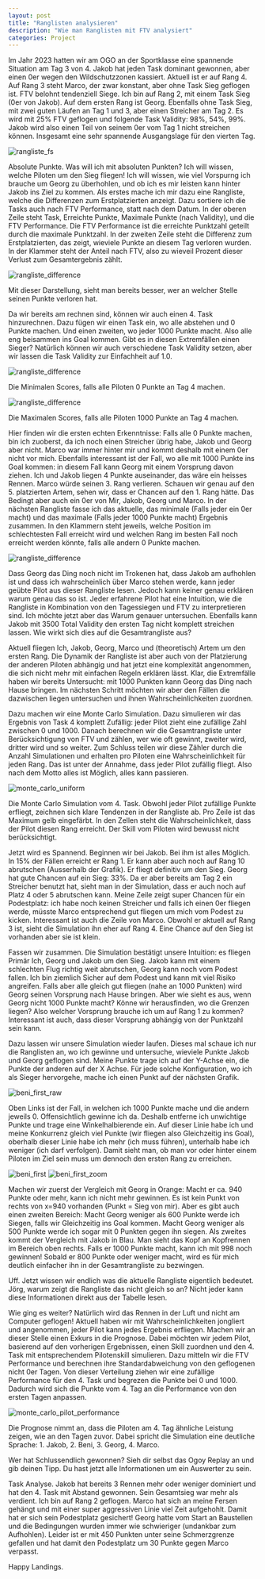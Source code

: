 ```yaml
---
layout: post
title: "Ranglisten analysieren"
description: "Wie man Ranglisten mit FTV analysiert"
categories: Project
---
```


Im Jahr 2023 hatten wir am OGO an der Sportklasse eine spannende Situation am Tag 3 von 4. Jakob hat jeden Task dominant gewonnen, aber einen 0er wegen den Wildschutzzonen kassiert. Aktuell ist er auf Rang 4. Auf Rang 3 steht Marco, der zwar konstant, aber ohne Task Sieg geflogen ist. FTV belohnt tendenziell Siege. Ich bin auf Rang 2, mit einem Task Sieg (0er von Jakob). Auf dem ersten Rang ist Georg. Ebenfalls ohne Task Sieg, mit zwei guten Läufen an Tag 1 und 3, aber einen Streicher am Tag 2. Es wird mit 25% FTV geflogen und folgende Task Validity: 98%, 54%, 99%. Jakob wird also einen Teil von seinem 0er vom Tag 1 nicht streichen können. Insgesamt eine sehr spannende Ausgangslage für den vierten Tag.

![rangliste_fs](../../../../img/ftv-analyzer/rangliste_fs.png)

Absolute Punkte. Was will ich mit absoluten Punkten? Ich will wissen, welche Piloten um den Sieg fliegen! Ich will wissen, wie viel Vorspurng ich brauche um Georg zu überhohlen, und ob ich es mir leisten kann hinter Jakob ins Ziel zu kommen. Als erstes mache ich mir dazu eine Rangliste, welche die Differenzen zum Erstplatzierten anzeigt. Dazu sortiere ich die Tasks auch nach FTV Performance, statt nach dem Datum. In der oberen Zeile steht Task, Erreichte Punkte, Maximale Punkte (nach Validity), und die FTV Performance. Die FTV Performance ist die erreichte Punktzahl geteilt durch die maximale Punktzahl. In der zweiten Zeile steht die Differenz zum Erstplatzierten, das zeigt, wieviele Punkte an diesem Tag verloren wurden. In der Klammer steht der Anteil nach FTV, also zu wieveil Prozent dieser Verlust zum Gesamtergebnis zählt.

![rangliste_difference](../../../../img/ftv-analyzer/difference_score_current.png)

Mit dieser Darstellung, sieht man bereits besser, wer an welcher Stelle seinen Punkte verloren hat.


Da wir bereits am rechnen sind, können wir auch einen 4. Task hinzurechnen. Dazu fügen wir einen Task ein, wo alle abstehen und 0 Punkte machen. Und einen zweiten, wo jeder 1000 Punkte macht. Also alle eng beisammen ins Goal kommen. Gibt es in diesen Extremfällen einen Sieger? Natürlich können wir auch verschiedene Task Validity setzen, aber wir lassen die Task Validity zur Einfachheit auf 1.0.

![rangliste_difference](../../../../img/ftv-analyzer/difference_score_min.png)

Die Minimalen Scores, falls alle Piloten 0 Punkte an Tag 4 machen.

![rangliste_difference](../../../../img/ftv-analyzer/difference_score_max.png)

Die Maximalen Scores, falls alle Piloten 1000 Punkte an Tag 4 machen.

Hier finden wir die ersten echten Erkenntnisse: Falls alle 0 Punkte machen, bin ich zuoberst, da ich noch einen Streicher übrig habe, Jakob und Georg aber nicht. Marco war immer hinter mir und kommt deshalb mit einem 0er nicht vor mich. Ebenfalls interessant ist der Fall, wo alle mit 1000 Punkte ins Goal kommen: in diesem Fall kann Georg mit einem Vorsprung davon ziehen. Ich und Jakob liegen 4 Punkte auseinander, das wäre ein heisses Rennen. Marco würde seinen 3. Rang verlieren. Schauen wir genau auf den 5. platzierten Artem, sehen wir, dass er Chancen auf den 1. Rang hätte. Das Bedingt aber auch ein 0er von Mir, Jakob, Georg und Marco. In der nächsten Rangliste fasse ich das aktuelle, das minimale (Falls jeder ein 0er macht) und das maximale (Falls jeder 1000 Punkte macht) Ergebnis zusammen. In den Klammern steht jeweils, welche Position im schlechtesten Fall erreicht wird und welchen Rang im besten Fall noch erreicht werden könnte, falls alle andern 0 Punkte machen.

![rangliste_difference](../../../../img/ftv-analyzer/simulate_min_max.png)

Dass Georg das Ding noch nicht im Trokenen hat, dass Jakob am aufhohlen ist und dass ich wahrscheinlich über Marco stehen werde, kann jeder geübte Pilot aus dieser Rangliste lesen. Jedoch kann keiner genau erklären warum genau das so ist. Jeder erfahrene Pilot hat eine Intuition, wie die Rangliste in Kombination von den Tagessiegen und FTV zu interpretieren sind. Ich möchte jetzt aber das Warum genauer untersuchen. Ebenfalls kann Jakob mit 3500 Total Validity den ersten Tag nicht komplett streichen lassen. Wie wirkt sich dies auf die Gesamtrangliste aus?

Aktuell fliegen Ich, Jakob, Georg, Marco und (theoretisch) Artem um den ersten Rang. Die Dynamik der Rangliste ist aber auch von der Platzierung der anderen Piloten abhängig und hat jetzt eine komplexität angenommen, die sich nicht mehr mit einfachen Regeln erklären lässt. Klar, die Extremfälle haben wir bereits Untersucht: mit 1000 Punkten kann Georg das Ding nach Hause bringen. Im nächsten Schritt möchten wir aber den Fällen die dazwischen liegen untersuchen und ihnen Wahrscheinlichkeiten zuordnen.

Dazu machen wir eine Monte Carlo Simulation. Dazu simulieren wir das Ergebnis von Task 4 komplett Zufällig: jeder Pilot zieht eine zufällige Zahl zwischen 0 und 1000. Danach berechnen wir die Gesamtrangliste unter Berücksichtigung von FTV und zählen, wer wie oft gewinnt, zweiter wird, dritter wird und so weiter. Zum Schluss teilen wir diese Zähler durch die Anzahl Simulationen und erhalten pro Piloten eine Wahrscheinlichkeit für jeden Rang. Das ist unter der Annahme, dass jeder Pilot zufällig fliegt. Also nach dem Motto alles ist Möglich, alles kann passieren.

![monte_carlo_uniform](../../../../img/ftv-analyzer/monte_carlo_uniform_small.png)

Die Monte Carlo Simulation vom 4. Task. Obwohl jeder Pilot zufällige Punkte erfliegt, zeichnen sich klare Tendenzen in der Rangliste ab. Pro Zeile ist das Maximum gelb eingefärbt. In den Zellen steht die Wahrscheinlichkeit, dass der Pilot diesen Rang erreicht. Der Skill vom Piloten wird bewusst nicht berücksichtigt.

Jetzt wird es Spannend. Beginnen wir bei Jakob. Bei ihm ist alles Möglich. In 15% der Fällen erreicht er Rang 1. Er kann aber auch noch auf Rang 10 abrutschen (Ausserhalb der Grafik). Er fliegt definitiv um den Sieg. Georg hat gute Chancen auf ein Sieg: 33%. Da er aber bereits am Tag 2 ein Streicher benutzt hat, sieht man in der Simulation, dass er auch noch auf Platz 4 oder 5 abrutschen kann. Meine Zeile zeigt super Chancen für ein Podestplatz: ich habe noch keinen Streicher und falls ich einen 0er fliegen werde, müsste Marco entsprechend gut fliegen um mich vom Podest zu kicken. Interessant ist auch die Zeile von Marco. Obwohl er aktuell auf Rang 3 ist, sieht die Simulation ihn eher auf Rang 4. Eine Chance auf den Sieg ist vorhanden aber sie ist klein.

Fassen wir zusammen. Die Simulation bestätigt unsere Intuition: es fliegen Primär Ich, Georg und Jakob um den Sieg. Jakob kann mit einem schlechten Flug richtig weit abrutschen, Georg kann noch vom Podest fallen. Ich bin ziemlich Sicher auf dem Podest und kann mit viel Risiko angreifen. Falls aber alle gleich gut fliegen (nahe an 1000 Punkten) wird Georg seinen Vorsprung nach Hause bringen. Aber wie sieht es aus, wenn Georg nicht 1000 Punkte macht? Könne wir herausfinden, wo die Grenzen liegen? Also welcher Vorsprung brauche ich um auf Rang 1 zu kommen? Interessant ist auch, dass dieser Vorsprung abhängig von der Punktzahl sein kann.

Dazu lassen wir unsere Simulation wieder laufen. Dieses mal schaue ich nur die Ranglisten an, wo ich gewinne und untersuche, wieviele Punkte Jakob und Georg geflogen sind. Meine Punkte trage ich auf der Y-Achse ein, die Punkte der anderen auf der X Achse. Für jede solche Konfiguration, wo ich als Sieger hervorgehe, mache ich einen Punkt auf der nächsten Grafik.

![beni_first_raw](../../../../img/ftv-analyzer/beni_first_raw.png)

Oben Links ist der Fall, in welchen ich 1000 Punkte mache und die andern jeweils 0. Offensichtlich gewinne ich da. Deshalb entferne ich unwichtige Punkte und trage eine Winkelhalbierende ein. Auf dieser Linie habe ich und meine Konkurrenz gleich viel Punkte (wir fliegen also Gleichzeitig ins Goal), oberhalb dieser Linie habe ich mehr (ich muss führen), unterhalb habe ich weniger (ich darf verfolgen). Damit sieht man, ob man vor oder hinter einem Piloten im Ziel sein muss um dennoch den ersten Rang zu erreichen.

![beni_first](../../../../img/ftv-analyzer/beni_first.png)
 ![beni_first_zoom](../../../../img/ftv-analyzer/beni_first_zoom.png)

Machen wir zuerst der Vergleich mit Georg in Orange: Macht er ca. 940 Punkte oder mehr, kann ich nicht mehr gewinnen. Es ist kein Punkt von rechts von x=940 vorhanden (Punkt = Sieg von mir). Aber es gibt auch einen zweiten Bereich: Macht Georg weniger als 600 Punkte werde ich Siegen, falls wir Gleichzeitig ins Goal kommen. Macht Georg weniger als 500 Punkte werde ich sogar mit 0 Punkten gegen ihn siegen.
Als zweites kommt der Vergleich mit Jakob in Blau. Man sieht das Kopf an Kopfrennen im Bereich oben rechts. Falls er 1000 Punkte macht, kann ich mit 998 noch gewinnen! Sobald er 800 Punkte oder weniger macht, wird es für mich deutlich einfacher ihn in der Gesamtrangliste zu bezwingen.

Uff. Jetzt wissen wir endlich was die aktuelle Rangliste eigentlich bedeutet. Jörg, warum zeigt die Rangliste das nicht gleich so an? Nicht jeder kann diese Informationen direkt aus der Tabelle lesen.

Wie ging es weiter? Natürlich wird das Rennen in der Luft und nicht am Computer geflogen! Aktuell haben wir mit Wahrscheinlichkeiten jongliert und angenommen, jeder Pilot kann jedes Ergebnis erfliegen. Machen wir an dieser Stelle einen Exkurs in die Prognose. Dabei möchten wir jedem Pilot, basierend auf den vorherigen Ergebnissen, einen Skill zuordnen und den 4. Task mit entsprechendem Pilotenskill simulieren. Dazu mitteln wir die FTV Performance und berechnen ihre Standardabweichung von den geflogenen nicht 0er Tagen. Von dieser Verteilung ziehen wir eine zufällige Performance für den 4. Task und begrezen die Punkte bei 0 und 1000. Dadurch wird sich die Punkte vom 4. Tag an die Performance von den ersten Tagen anpassen.

![monte_carlo_pilot_performance](../../../../img/ftv-analyzer/monte_carlo_pilot_performance.png)

Die Prognose nimmt an, dass die Piloten am 4. Tag ähnliche Leistung zeigen, wie an den Tagen zuvor. Dabei spricht die Simulation eine deutliche Sprache: 1. Jakob, 2. Beni, 3. Georg, 4. Marco.

Wer hat Schlussendlich gewonnen? Sieh dir selbst das Ogoy Replay an und gib deinen Tipp. Du hast jetzt alle Informationen um ein Auswerter zu sein.

Task Analyse. Jakob hat bereits 3 Rennen mehr oder weniger dominiert und hat den 4. Task mit Abstand gewonnen. Sein Gesamtsieg war mehr als verdient. Ich bin auf Rang 2 geflogen. Marco hat sich an meine Fersen gehängt und mit einer super aggressiven Linie viel Zeit aufgehohlt. Damit hat er sich sein Podestplatz gesichert! Georg hatte vom Start an Baustellen und die Bedingungen wurden immer wie schwieriger (undankbar zum Aufhohlen). Leider ist er mit 450 Punkten unter seine Schmerzgrenze gefallen und hat damit den Podestplatz um 30 Punkte gegen Marco verpasst.

Happy Landings.




